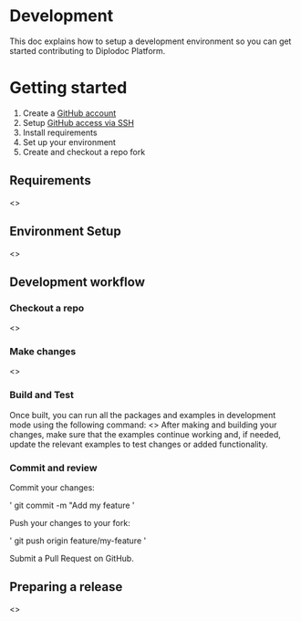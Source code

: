 # Development
This doc explains how to setup a development environment so you can get started contributing to Diplodoc Platform.

# Getting started
1. Create a [GitHub account](https://github.com/join)
2. Setup [GitHub access via SSH](https://help.github.com/articles/connecting-to-github-with-ssh/)
3. Install requirements
4. Set up your environment
5. Create and checkout a repo fork

## Requirements
<<TBD>>
## Environment Setup
<<TBD>>
## Development workflow
### Checkout a repo
<<TBD>>
### Make changes
<<TBD>>
### Build and Test
Once built, you can run all the packages and examples in development mode using the following command:
<<TBD>>
After making and building your changes, make sure that the examples continue working and, if needed, update the relevant examples to test changes or added functionality.
### Commit and review 
Commit your changes:

' git commit -m "Add my feature ' 

Push your changes to your fork:

' git push origin feature/my-feature '

Submit a Pull Request on GitHub.

## Preparing a release 
<<TB>>